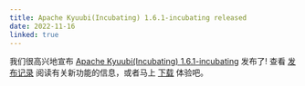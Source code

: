 ```yaml
---
title: Apache Kyuubi(Incubating) 1.6.1-incubating released
date: 2022-11-16
linked: true
---
```

<!---
  Licensed under the Apache License, Version 2.0 (the "License");
  you may not use this file except in compliance with the License.
  You may obtain a copy of the License at

   http://www.apache.org/licenses/LICENSE-2.0

  Unless required by applicable law or agreed to in writing, software
  distributed under the License is distributed on an "AS IS" BASIS,
  WITHOUT WARRANTIES OR CONDITIONS OF ANY KIND, either express or implied.
  See the License for the specific language governing permissions and
  limitations under the License. See accompanying LICENSE file.
-->

我们很高兴地宣布 [Apache Kyuubi(Incubating) 1.6.1-incubating](/zh/release/1.6.1-incubating.html) 发布了! 查看 [发布记录](/zh/release/1.6.1-incubating.html) 阅读有关新功能的信息，或者马上 [下载](/zh/releases.html) 体验吧。
